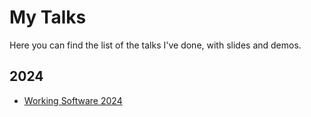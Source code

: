 # My Talks
Here you can find the list of the talks I've done, with slides and demos.

## 2024

- [Working Software 2024](./2024/WorkingSoftware/)